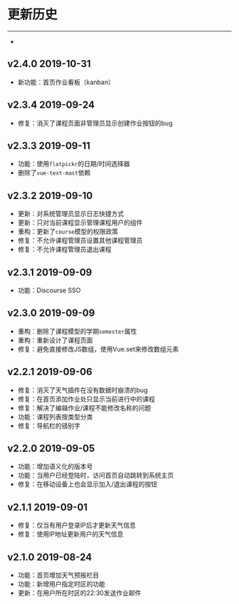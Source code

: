 # 更新历史

--- 

- <!-- -->

## v2.4.0 2019-10-31

- 新功能：首页作业看板（kanban）

## v2.3.4 2019-09-24

- 修复：消灭了课程页面非管理员显示创建作业按钮的bug

## v2.3.3 2019-09-11

- 功能：使用`flatpickr`的日期/时间选择器
- 删除了`vue-text-mast`依赖

## v2.3.2 2019-09-10

- 更新：对系统管理员显示日志快捷方式
- 更新：只对当前课程显示管理课程用户的组件
- 重构：更新了`course`模型的权限政策
- 修复：不允许课程管理员设置其他课程管理员
- 修复：不允许课程管理员退出课程

## v2.3.1 2019-09-09

- 功能：Discourse SSO

## v2.3.0 2019-09-09

- 重构：删除了课程模型的学期`semester`属性
- 重构：重新设计了课程页面
- 修复：避免直接修改JS数组，使用Vue.set来修改数组元素

## v2.2.1 2019-09-06

- 修复：消灭了天气插件在没有数据时崩溃的bug
- 修复：在首页添加作业处只显示当前进行中的课程
- 修复：解决了编辑作业/课程不能修改名称的问题
- 功能：课程列表按类型分类
- 修复：导航栏的错别字

## v2.2.0 2019-09-05

- 功能：增加语义化的版本号
- 功能：当用户已经登陆时，访问首页自动跳转到系统主页
- 修复：在移动设备上也会显示加入/退出课程的按钮

## v2.1.1 2019-09-01

- 修复：仅当有用户登录IP后才更新天气信息
- 修复：使用IP地址更新用户的天气信息

## v2.1.0 2019-08-24

- 功能：首页增加天气预报栏目
- 功能：新增用户指定时区的功能
- 更新：在用户所在时区的22:30发送作业邮件
